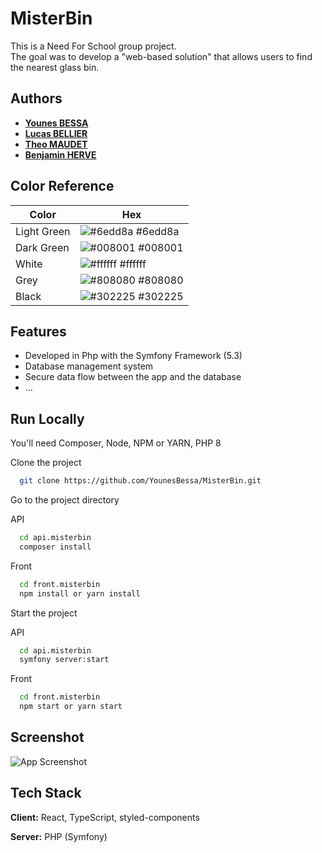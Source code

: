 
# MisterBin

This is a Need For School group project.  
The goal was to develop a "web-based solution" that allows users to find the nearest glass bin.

## Authors

- **[Younes BESSA](https://github.com/YounesBessa/)**
- **[Lucas BELLIER](https://github.com/ImJustLucas/)**
- **[Theo MAUDET](https://github.com/CesTheo)**
- **[Benjamin HERVE](https://github.com/GreaterDogFr)**

## Color Reference

| Color             | Hex                                                                |
| ----------------- | ------------------------------------------------------------------ |
| Light Green | ![#6edd8a](https://via.placeholder.com/10/6edd8a?text=+) #6edd8a |
| Dark Green | ![#008001](https://via.placeholder.com/10/008001?text=+) #008001 |
| White | ![#ffffff](https://via.placeholder.com/10/ffffff?text=+) #ffffff |
| Grey | ![#808080](https://via.placeholder.com/10/808080?text=+) #808080 |
| Black | ![#302225](https://via.placeholder.com/10/302225?text=+) #302225 |



## Features

- Developed in Php with the Symfony Framework (5.3)
- Database management system
- Secure data flow between the app and the database
- ...
## Run Locally

You'll need Composer, Node, NPM or YARN, PHP 8

Clone the project

```bash
  git clone https://github.com/YounesBessa/MisterBin.git
```

Go to the project directory

API

```bash
  cd api.misterbin
  composer install
```
Front

```bash
  cd front.misterbin
  npm install or yarn install
```
Start the project

API

```bash
  cd api.misterbin
  symfony server:start
```

Front

```bash
  cd front.misterbin
  npm start or yarn start
```


## Screenshot

![App Screenshot](https://i.imgur.com/ITVKENt.png)

## Tech Stack

**Client:** React, TypeScript, styled-components

**Server:** PHP (Symfony)
